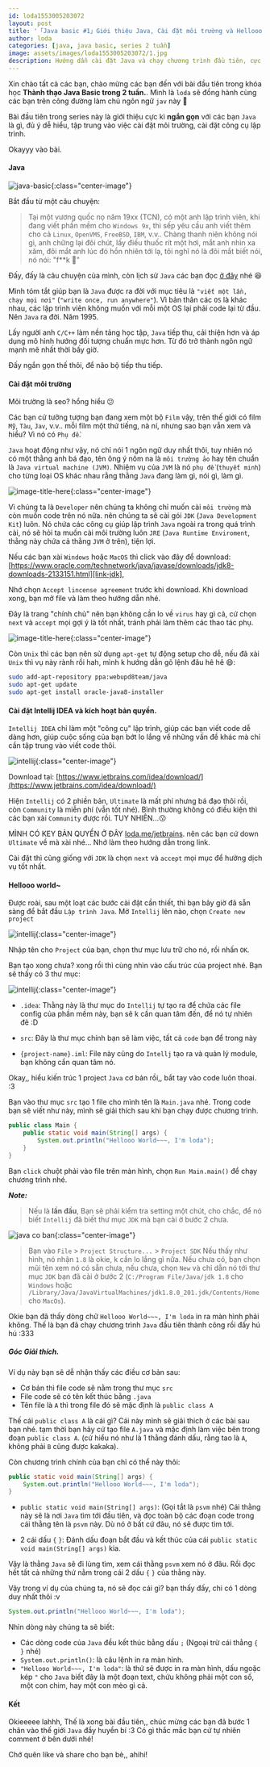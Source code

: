 ```yaml
---
id: loda1553005203072
layout: post
title: '「Java basic #1」Giới thiệu Java, Cài đặt môi trường và Hellooo world~'
author: loda
categories: [java, java basic, series 2 tuần]
image: assets/images/loda1553005203072/1.jpg
description: Hướng dẫn cài đặt Java và chạy chương trình đầu tiên, cực dễ hiểu
---
```


Xin chào tất cả các bạn, chào mừng các bạn đến với bài đầu tiên trong khóa học **Thành thạo Java Basic trong 2 tuần.**. Mình là `loda` sẽ đồng hành cùng các bạn trên công đường làm chủ ngôn ngữ `jav` này 🤗

Bài đầu tiên trong series này là giới thiệu cực kì **ngắn gọn** với các bạn `Java` là gì, đủ ý dễ hiểu, tập trung vào việc cài đặt môi trường, cài đặt công cụ lập trình. 

Okayyy vào bài.

#### Java

![java-basic](/assets/images/loda1553005203072/4.jpg){:class="center-image"}

Bắt đầu từ một câu chuyện: 

> Tại một vương quốc nọ năm 19xx (TCN), có một anh lập trình viên, khi đang viết phần mềm cho `Windows 9x`, thì sếp yêu cầu anh viết thêm cho cả `Linux`, `OpenVMS`, `FreeBSD`, `IBM`, v.v.. Chàng thanh niên không nói gì, anh chững lại đôi chút, lấy điếu thuốc rít một hơi, mắt anh nhìn xa xăm, đôi mắt anh lúc đó hồn nhiên tới lạ, tôi nghĩ nó là đôi mắt biết nói, nó nói: "f**k 🙂"

Đấy, đấy là câu chuyện của mình, còn lịch sử `Java` các bạn đọc [ở đây][java-wiki] nhé 😆

 Mình tóm tắt giúp bạn là `Java` được ra đời với mục tiêu là `"viết một lần, chạy mọi nơi"` (`"write once, run anywhere"`). Vì bản thân các `OS` là khác nhau, các lập trình viên không muốn với mỗi một OS lại phải code lại từ đầu. Nên `Java` ra đời. Năm 1995. 
 
 Lấy người anh `C/C++` làm nền tảng học tập, `Java` tiếp thu, cải thiện hơn và áp dụng mô hình hướng đối tượng chuẩn mực hơn. Từ đó trở thành ngôn ngữ mạnh mẽ nhất thời bấy giờ.

Đấy ngắn gọn thế thôi, để não bộ tiếp thu tiếp.

#### Cài đặt môi trường

Môi trường là seo? hổng hiểu 😕

Các bạn cứ tưởng tượng bạn đang xem một bộ `Film` vậy, trên thế giới có film `Mỹ`, `Tàu`, `Jav`, v.v.. mỗi film một thứ tiếng, nà ní, nhưng sao bạn vẫn xem và hiểu? Vì nó có `Phụ đề`.

`Java` hoạt động như vậy, nó chỉ nói 1 ngôn ngữ duy nhất thôi, tuy nhiên nó có một thằng anh bá đạo, tên ông ý nôm na là `môi trường ảo` hay tên chuẩn là `Java virtual machine (JVM)`. Nhiệm vụ của `JVM` là nó `phụ đề` (`thuyết minh`) cho từng loại OS khác nhau rằng thằng `Java` đang làm gì, nói gì, làm gì.

![image-title-here](/assets/images/loda1553005203072/2.png){:class="center-image"}

Vì chúng ta là `Developer` nên chúng ta không chỉ muốn cài `môi trường` mà còn muốn code trên nó nữa. nên chúng ta sẽ cài gói `JDK` (`Java Development Kit`) luôn. Nó chứa các công cụ giúp lập trình `Java` ngoài ra trong quá trình cài, nó sẽ hỏi ta muốn cài môi trường luôn `JRE` (`Java Runtime Enviroment`, thằng này chứa cả thằng `JVM` ở trên), tiện lợi.

Nếu các bạn xài `Windows` hoặc `MacOS` thì click vào đây để download:
 [https://www.oracle.com/technetwork/java/javase/downloads/jdk8-downloads-2133151.html][link-jdk], 
 
 Nhớ chọn `Accept lincense agreement` trước khi download. Khi download xong, bạn mở file và làm theo hướng dẫn nhé. 

Đây là trang "chính chủ" nên bạn không cần lo về `virus` hay gì cả, cứ chọn `next` và `accept` mọi gợi ý là tốt nhất, tránh phải làm thêm các thao tác phụ.

![image-title-here](/assets/images/loda1553005203072/3.jpg){:class="center-image"}

Còn `Unix` thì các bạn nên sử dụng `apt-get` tự động setup cho dễ, nếu đã xài `Unix` thì vụ này rành rồi hah, mình k hướng dẫn gõ lệnh đâu hê hê 😄:

```bash
sudo add-apt-repository ppa:webupd8team/java
sudo apt-get update
sudo apt-get install oracle-java8-installer
```

#### Cài đặt Intellij IDEA và kích hoạt bản quyền.

`Intellij IDEA` chỉ làm một "công cụ" lập trình, giúp các bạn viết code dễ dàng hơn, giúp cuộc sống của bạn bớt lo lắng về những vấn đề khác mà chỉ cần tập trung vào viết code thôi.

![intellij](/assets/images/loda1553005203072/5.png){:class="center-image"}

Download tại: [https://www.jetbrains.com/idea/download/](https://www.jetbrains.com/idea/download/)

Hiện `Intellij` có 2 phiền bản, `Ultimate` là mất phí nhưng bá đạo thôi rồi, còn `Community` là miễn phí (vẫn tốt nhé). Bình thường không có điều kiện thì các bạn xài `Community` được rồi. TUY NHIÊN...😗

MÌNH CÓ KEY BẢN QUYỀN Ở ĐÂY [loda.me/jetbrains][link-key]. nên các bạn cứ down `Ultimate` về mà xài nhé... Nhớ làm theo hướng dẫn trong link.

Cài đặt thì cũng giống với `JDK` là chọn `next` và `accept` mọi mục để hưởng dịch vụ tốt nhất.

#### Hellooo world~

Được roài, sau một loạt các bước cài đặt cần thiết, thì bạn bây giờ đã sẵn sàng để bắt đầu `Lập trình Java`. Mở `Intellij` lên nào, chọn `Create new project`

![intellij](/assets/images/loda1553005203072/5.jpg){:class="center-image"}

Nhập tên cho `Project` của bạn, chọn thư mục lưu trữ cho nó, rồi nhấn `OK`.

Bạn tạo xong chưa? xong rồi thì cùng nhìn vào cấu trúc của project nhé.
Bạn sẽ thấy có 3 thư mục:

![intellij](/assets/images/loda1553005203072/6.jpg){:class="center-image"}

* `.idea`: Thằng này là thư mục do `Intellij` tự tạo ra để chứa các file config của phần mềm này, bạn sẽ k cần quan tâm đến, để nó tự nhiên đê :D 

* `src`: Đây là thư mục chính bạn sẽ làm việc, tất cả `code` bạn để trong này

* `{project-name}.iml`: File này cũng do `Intellj` tạo ra và quản lý module, bạn không cần quan tâm nó.

Okay,, hiểu kiến trúc 1 project `Java` cơ bản rồi,, bắt tay vào code luôn thoai. :3 

Bạn vào thư mục `src` tạo 1 file cho mình tên là `Main.java` nhé.
Trong code bạn sẽ viết như này, mình sẽ giải thích sau khi bạn chạy được chương trình.

```java
public class Main {
    public static void main(String[] args) {
        System.out.println("Hellooo World~~~, I'm loda");
    }
}
```

Bạn `click` chuột phải vào file trên màn hình, chọn `Run Main.main()` để chạy chương trình nhé.


**_Note:_**

> Nếu là **lần đầu**, Bạn sẽ phải kiểm tra setting một chút, cho chắc, để nó biết `Intellij` đã biết thư mục `JDK` mà bạn cài ở bước 2 chưa.

![java co ban](/assets/images/loda1553005203072/6.png){:class="center-image"}

> Bạn vào `File` > `Project Structure...` > `Project SDK`
Nếu thấy như hình, nó nhận `1.8` là okie, k cần lo lắng gì nữa. Nếu chưa có, bạn chọn mũi tên xem nó có sẵn chưa, nếu chưa, chọn `New` và chỉ dẫn nó tới thư mục `JDK` bạn đã cài ở bước 2 (`C:/Program File/Java/jdk 1.8` cho `Windows` hoặc `/Library/Java/JavaVirtualMachines/jdk1.8.0_201.jdk/Contents/Home` cho `MacOs`).

Okie bạn đã thấy dòng chữ `Hellooo World~~~, I'm loda` in ra màn hình phải không. Thế là bạn đã chạy chương trình `Java` đầu tiên thành công rồi đấy hú hú :333

##### Góc Giải thích. 

Ví dụ này bạn sẽ dễ nhận thấy các điều cơ bản sau:

* Cơ bản thì file code sẽ nằm trong thư mục `src`
* File code sẽ có tên kết thúc bằng `.java`
* Tên file là `A` thì trong file đó sẽ mặc định là `public class A`

Thế cái `public class A` là cái gì? Cái này mình sẽ giải thich ở các bài sau bạn nhé. tạm thời bạn hãy cứ tạo file `A.java` và mặc định làm việc bên trong đoạn `public class A`. (cứ hiểu nó như là 1 thằng đánh dấu, rằng tao là `A`, không phải `B` cũng được kakaka).

Còn chương trình chính của bạn chỉ có thể này thôi:
```java
public static void main(String[] args) {
    System.out.println("Hellooo World~~~, I'm loda");
}
```

* `public static void main(String[] args)`: (Gọi tắt là `psvm` nhé) Cái thằng này sẽ là nơi `Java` tìm tới đầu tiên, và đọc toàn bộ các đoạn code trong cái thằng tên là `psvm` này. Dù nó ở bất cứ đâu, nó sẽ được tìm tới.

* 2 cái dấu `{` `}`: Đánh dấu đoạn bắt đầu và kết thúc của cái `public static void main(String[] args)` kia.

Vậy là thằng `Java` sẽ đi lùng tìm, xem cái thằng `psvm` xem nó ở đâu. Rồi đọc hết tất cả những thứ nằm trong cái 2 dấu `{` `}` của thằng này.

Vậy trong ví dụ của chúng ta, nó sẽ đọc cái gì? bạn thấy đấy, chi có 1 dòng duy nhất thôi :v

```java
System.out.println("Hellooo World~~~, I'm loda");
```
Nhìn dòng này chúng ta sẽ biết:
* Các dòng code của `Java` đều kết thúc bằng dấu `;` (Ngoại trừ cái thằng `{` `}` nhé)
* `System.out.println()`: là câu lệnh in ra màn hình.
* `"Hellooo World~~~, I'm loda"`: là thứ sẽ được in ra màn hình, dấu ngoặc kép `"` cho `Java` biết đây là một đoạn text, chứu không phải một con số, một con chim, hay một con mèo gì cả.

#### Kết

Okieeeee lahhh, Thế là xong bài đầu tiên,, chúc mừng các bạn đã bước 1 chân vào thế giới `Java` đầy huyền bí :3 Có gì thắc mắc bạn cứ tự nhiên comment ở bên dưới nhé!

Chớ quên like và share cho bạn bè,, ahihi!


[java-wiki]: https://vi.wikipedia.org/wiki/Java_(ngôn_ngữ_lập_trình)
[link-jdk]: https://www.oracle.com/technetwork/java/javase/downloads/jdk8-downloads-2133151.html
[link-key]: https://loda.me/jetbrains